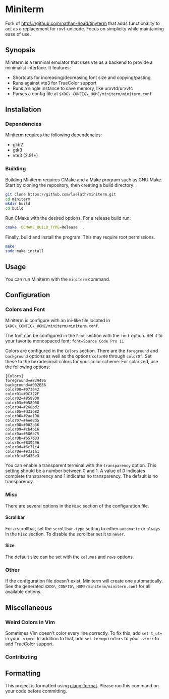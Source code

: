 # Miniterm
Fork of https://github.com/nathan-hoad/tinyterm that adds functionality to act
as a replacement for rxvt-unicode. Focus on simplicity while maintaining ease of
use.

## Synopsis
Miniterm is a terminal emulator that uses vte as a backend to provide a
minimalist interface. It features:

- Shortcuts for increasing/decreasing font size and copying/pasting
- Runs against vte3 for TrueColor support
- Runs a single instance to save memory, like urxvtd/urxvtc
- Parses a config file at `$XDG\_CONFIG\_HOME/miniterm/miniterm.conf`

## Installation
### Dependencies
Miniterm requires the following dependencies:

- glib2
- gtk3
- vte3 (2.91+)

### Building
Building Miniterm requires CMake and a Make program such as GNU Make. Start by
cloning the repository, then creating a build directory:
```bash
git clone https://github.com/laelath/miniterm.git
cd miniterm
mkdir build
cd build
```

Run CMake with the desired options. For a release build run:
```bash
cmake -DCMAKE_BUILD_TYPE=Release ..
```

Finally, build and install the program. This may require root permissions.
```bash
make
sudo make install
```

## Usage
You can run Miniterm with the `miniterm` command.

## Configuration
### Colors and Font
Miniterm is configure with an ini-like file located in
`$XDG\_CONFIG\_HOME/miniterm/miniterm.conf`.

The font can be configured in the `Font` section with the `font` option. Set it
to your favorite monospaced font: `font=Source Code Pro 11`

Colors are configured in the `Colors` section. There are the `foreground` and
`background` options as well as the options `color00` through `color0f`. Set
these to the hexadecimal colors for your color scheme. For solarized, use the
following options:

	[Colors]
	foreground=#839496
	background=#002B36
	color00=#073642
	color01=#DC322F
	color02=#859900
	color03=#b58900
	color04=#268bd2
	color05=#d33682
	color06=#2aa198
	color07=#eee8d5
	color08=#002b36
	color09=#cb4b16
	color0a=#586e75
	color0b=#657b83
	color0c=#839496
	color0d=#6c71c4
	color0e=#93a1a1
	color0f=#3d36e3

You can enable a transparent terminal with the `transparency` option. This
setting should be a number between 0 and 1. A value of 0 indicates complete
transparency and 1 indicates no transparency. The default is no transparency.

### Misc
There are several options in the `Misc` section of the configuration file.
#### Scrollbar
For a scrollbar, set the `scrollbar-type` setting to either `automatic` or
`always` in the `Misc` section. To disable the scrollbar set it to `never`.

#### Size
The default size can be set with the `columns` and `rows` options.

### Other
If the configuration file doesn't exist, Miniterm will create one automatically.
See the generated `$XDG\_CONFIG\_HOME/miniterm/miniterm.conf` for all available
options.

## Miscellaneous
### Weird Colors in Vim
Sometimes Vim doesn't color every line correctly. To fix this, add `set t_ut=`
in your `.vimrc`. In addition to that, add `set termguicolors` to your `.vimrc`
to add TrueColor support.

### Contributing
## Formatting
This project is formatted using
[clang-format](https://clang.llvm.org/docs/ClangFormat.html). Please run this
command on your code before committing.
